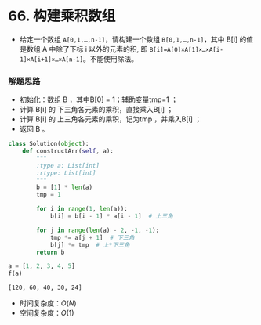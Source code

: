 
# 66. 构建乘积数组

* 给定一个数组 `A[0,1,…,n-1]`，请构建一个数组 `B[0,1,…,n-1]`，其中 B[i] 的值是数组 A 中除了下标 i 以外的元素的积, 即 `B[i]=A[0]×A[1]×…×A[i-1]×A[i+1]×…×A[n-1]`。不能使用除法。

### 解题思路

* 初始化：数组 B ，其中B[0] = 1；辅助变量tmp=1 ；
* 计算 B[i] 的 下三角各元素的乘积，直接乘入B[i] ；
* 计算 B[i] 的 上三角各元素的乘积，记为tmp ，并乘入B[i] ；
* 返回 B 。


```python
class Solution(object):
    def constructArr(self, a):
        """
        :type a: List[int]
        :rtype: List[int]
        """
        b = [1] * len(a)
        tmp = 1

        for i in range(1, len(a)):
            b[i] = b[i - 1] * a[i - 1]  # 上三角

        for j in range(len(a) - 2, -1, -1):
            tmp *= a[j + 1]  # 下三角
            b[j] *= tmp  # 上*下三角
        return b
```


```python
a = [1, 2, 3, 4, 5]
f(a)
```




    [120, 60, 40, 30, 24]



* 时间复杂度：$O(N)$
* 空间复杂度：$O(1)$
